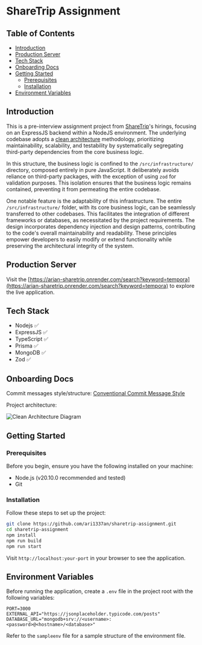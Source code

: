 # ShareTrip Assignment

## Table of Contents

- [Introduction](#introduction)
- [Production Server](#production-server)
- [Tech Stack](#tech-stack)
- [Onboarding Docs](#onboarding-docs)
- [Getting Started](#getting-started)
  - [Prerequisites](#prerequisites)
  - [Installation](#installation)
- [Environment Variables](#environment-variables)

  
## Introduction

This is a pre-interview assignment project from [ShareTrip](https://sharetrip.net)'s hirings, focusing on an ExpressJS backend within a NodeJS environment. The underlying codebase adopts a [clean architecture](https://www.amazon.com/Clean-Architecture-Craftsmans-Software-Structure/dp/0134494164) methodology, prioritizing maintainability, scalability, and testability by systematically segregating third-party dependencies from the core business logic.

In this structure, the business logic is confined to the `/src/infrastructure/` directory, composed entirely in pure JavaScript. It deliberately avoids reliance on third-party packages, with the exception of using `zod` for validation purposes. This isolation ensures that the business logic remains contained, preventing it from permeating the entire codebase.

One notable feature is the adaptability of this infrastructure. The entire `/src/infrastructure/` folder, with its core business logic, can be seamlessly transferred to other codebases. This facilitates the integration of different frameworks or databases, as necessitated by the project requirements. The design incorporates dependency injection and design patterns, contributing to the code's overall maintainability and readability. These principles empower developers to easily modify or extend functionality while preserving the architectural integrity of the system.

## Production Server

Visit the [https://arian-sharetrip.onrender.com/search?keyword=tempora](https://arian-sharetrip.onrender.com/search?keyword=tempora) to explore the live application.

## Tech Stack
   - Nodejs ✅
   - ExpressJS ✅
   - TypeScript ✅
   - Prisma ✅
   - MongoDB ✅
   - Zod ✅

## Onboarding Docs

Commit messages style/structure: [Conventional Commit Message Style](https://gist.github.com/qoomon/5dfcdf8eec66a051ecd85625518cfd13)

Project architecture:

![Clean Architecture Diagram](docs/architecture.jpg)

## Getting Started

### Prerequisites

Before you begin, ensure you have the following installed on your machine:

- Node.js (v20.10.0 recommended and tested)
- Git

### Installation

Follow these steps to set up the project:

```bash
git clone https://github.com/ari1337an/sharetrip-assignment.git
cd sharetrip-assignment
npm install
npm run build
npm run start
```

Visit `http://localhost:your-port` in your browser to see the application.

## Environment Variables

Before running the application, create a `.env` file in the project root with the following variables:

```env
PORT=3000
EXTERNAL_API="https://jsonplaceholder.typicode.com/posts"
DATABASE_URL="mongodb+srv://<username>:<password>@<hostname>/<database>"
```

Refer to the `sampleenv` file for a sample structure of the environment file.
